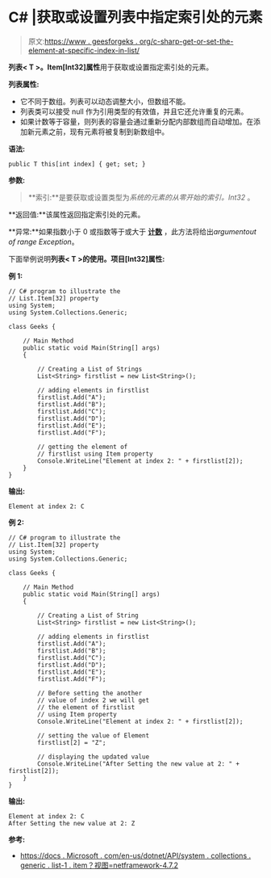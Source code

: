 # C# |获取或设置列表中指定索引处的元素

> 原文:[https://www . geesforgeks . org/c-sharp-get-or-set-the-element-at-specific-index-in-list/](https://www.geeksforgeeks.org/c-sharp-gets-or-sets-the-element-at-the-specified-index-in-the-list/)

**列表< T >。Item[Int32]属性**用于获取或设置指定索引处的元素。

**列表属性:**

*   它不同于数组。列表可以动态调整大小，但数组不能。
*   列表类可以接受 null 作为引用类型的有效值，并且它还允许重复的元素。
*   如果计数等于容量，则列表的容量会通过重新分配内部数组而自动增加。在添加新元素之前，现有元素将被复制到新数组中。

**语法:**

```
public T this[int index] { get; set; }
```

**参数:**

> **索引:**是要获取或设置类型为*系统的元素的从零开始的索引。Int32* 。

**返回值:**该属性返回指定索引处的元素。

**异常:**如果指数小于 0 或指数等于或大于 **[计数](https://www.geeksforgeeks.org/c-count-the-total-number-of-elements-in-the-list/)** ，此方法将给出*argumentout of range Exception*。

下面举例说明**列表< T >的使用。项目[Int32]属性:**

**例 1:**

```
// C# program to illustrate the
// List.Item[32] property
using System;
using System.Collections.Generic;

class Geeks {

    // Main Method
    public static void Main(String[] args)
    {

        // Creating a List of Strings
        List<String> firstlist = new List<String>();

        // adding elements in firstlist
        firstlist.Add("A");
        firstlist.Add("B");
        firstlist.Add("C");
        firstlist.Add("D");
        firstlist.Add("E");
        firstlist.Add("F");

        // getting the element of
        // firstlist using Item property
        Console.WriteLine("Element at index 2: " + firstlist[2]);
    }
}
```

**输出:**

```
Element at index 2: C

```

**例 2:**

```
// C# program to illustrate the
// List.Item[32] property
using System;
using System.Collections.Generic;

class Geeks {

    // Main Method
    public static void Main(String[] args)
    {

        // Creating a List of String
        List<String> firstlist = new List<String>();

        // adding elements in firstlist
        firstlist.Add("A");
        firstlist.Add("B");
        firstlist.Add("C");
        firstlist.Add("D");
        firstlist.Add("E");
        firstlist.Add("F");

        // Before setting the another
        // value of index 2 we will get
        // the element of firstlist
        // using Item property
        Console.WriteLine("Element at index 2: " + firstlist[2]);

        // setting the value of Element
        firstlist[2] = "Z";

        // displaying the updated value
        Console.WriteLine("After Setting the new value at 2: " + firstlist[2]);
    }
}
```

**输出:**

```
Element at index 2: C
After Setting the new value at 2: Z

```

**参考:**

*   [https://docs . Microsoft . com/en-us/dotnet/API/system . collections . generic . list-1 . item？视图=netframework-4.7.2](https://docs.microsoft.com/en-us/dotnet/api/system.collections.generic.list-1.item?view=netframework-4.7.2)